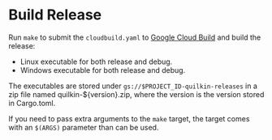 # Build Release

Run `make` to submit the `cloudbuild.yaml` to [Google Cloud Build](https://cloud.google.com/build) and build the 
release:

* Linux executable for both release and debug.
* Windows executable for both release and debug.

The executables are stored under `gs://$PROJECT_ID-quilkin-releases` in a zip file named quilkin-${version}.zip, 
where the version is the version stored in Cargo.toml.

If you need to pass extra arguments to the `make` target, the target comes with an `$(ARGS)` parameter than can be
used.